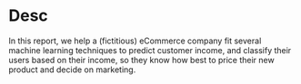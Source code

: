 # Desc

In this report, we help a (fictitious) eCommerce company fit several machine learning techniques to predict customer income, 
and classify their users based on their income, so they know how best to price their new product and decide on marketing.
